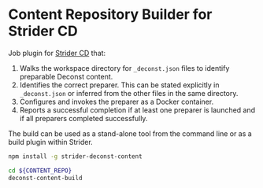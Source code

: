 # Content Repository Builder for Strider CD

Job plugin for [Strider CD](https://github.com/Strider-CD/strider) that:

 1. Walks the workspace directory for `_deconst.json` files to identify preparable Deconst content.
 2. Identifies the correct preparer. This can be stated explicitly in `_deconst.json` or inferred from the other files in the same directory.
 3. Configures and invokes the preparer as a Docker container.
 4. Reports a successful completion if at least one preparer is launched and if all preparers completed successfully.

The build can be used as a stand-alone tool from the command line or as a build plugin within Strider.

```bash
npm install -g strider-deconst-content

cd ${CONTENT_REPO}
deconst-content-build
```
